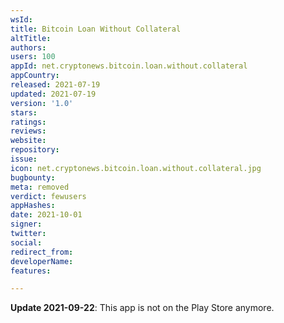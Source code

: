 ```yaml
---
wsId: 
title: Bitcoin Loan Without Collateral
altTitle: 
authors: 
users: 100
appId: net.cryptonews.bitcoin.loan.without.collateral
appCountry: 
released: 2021-07-19
updated: 2021-07-19
version: '1.0'
stars: 
ratings: 
reviews: 
website: 
repository: 
issue: 
icon: net.cryptonews.bitcoin.loan.without.collateral.jpg
bugbounty: 
meta: removed
verdict: fewusers
appHashes: 
date: 2021-10-01
signer: 
twitter: 
social: 
redirect_from: 
developerName: 
features: 

---
```


**Update 2021-09-22**: This app is not on the Play Store anymore.
